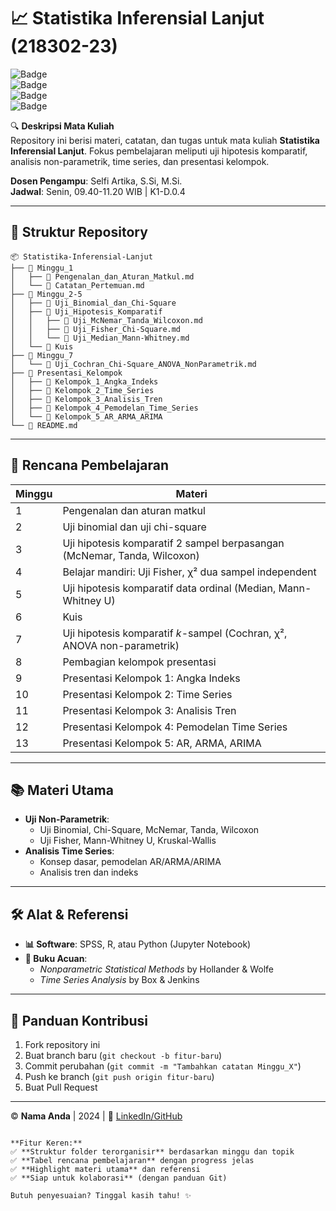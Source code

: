 # 📈 Statistika Inferensial Lanjut (218302-23)  

![Badge](https://img.shields.io/badge/Subject-Statistika_Inferensial_Lanjut-blue)  
![Badge](https://img.shields.io/badge/SKS-2-orange)  
![Badge](https://img.shields.io/badge/Kategori-Teorí-lightgrey)  
![Badge](https://img.shields.io/badge/Status-Baru-brightgreen)  

🔍 **Deskripsi Mata Kuliah**  
Repository ini berisi materi, catatan, dan tugas untuk mata kuliah **Statistika Inferensial Lanjut**. Fokus pembelajaran meliputi uji hipotesis komparatif, analisis non-parametrik, time series, dan presentasi kelompok.  

**Dosen Pengampu**: Selfi Artika, S.Si, M.Si.  
**Jadwal**: Senin, 09.40-11.20 WIB | K1-D.0.4  

---

## 📂 **Struktur Repository**  
```  
📦 Statistika-Inferensial-Lanjut  
├── 📂 Minggu_1  
│   ├── 📜 Pengenalan_dan_Aturan_Matkul.md  
│   └── 📝 Catatan_Pertemuan.md  
├── 📂 Minggu_2-5  
│   ├── 📂 Uji_Binomial_dan_Chi-Square  
│   ├── 📂 Uji_Hipotesis_Komparatif  
│   │   ├── 📜 Uji_McNemar_Tanda_Wilcoxon.md  
│   │   ├── 📜 Uji_Fisher_Chi-Square.md  
│   │   └── 📜 Uji_Median_Mann-Whitney.md  
│   └── 📂 Kuis  
├── 📂 Minggu_7  
│   └── 📜 Uji_Cochran_Chi-Square_ANOVA_NonParametrik.md  
├── 📂 Presentasi_Kelompok  
│   ├── 📂 Kelompok_1_Angka_Indeks  
│   ├── 📂 Kelompok_2_Time_Series  
│   ├── 📂 Kelompok_3_Analisis_Tren  
│   ├── 📂 Kelompok_4_Pemodelan_Time_Series  
│   └── 📂 Kelompok_5_AR_ARMA_ARIMA  
└── 📜 README.md  
```  

---

## 📅 **Rencana Pembelajaran**  
| Minggu | Materi |  
|--------|--------|  
| 1 | Pengenalan dan aturan matkul |  
| 2 | Uji binomial dan uji chi-square |  
| 3 | Uji hipotesis komparatif 2 sampel berpasangan (McNemar, Tanda, Wilcoxon) |  
| 4 | Belajar mandiri: Uji Fisher, χ² dua sampel independent |  
| 5 | Uji hipotesis komparatif data ordinal (Median, Mann-Whitney U) |  
| 6 | Kuis |  
| 7 | Uji hipotesis komparatif *k*-sampel (Cochran, χ², ANOVA non-parametrik) |  
| 8 | Pembagian kelompok presentasi |  
| 9 | Presentasi Kelompok 1: Angka Indeks |  
| 10 | Presentasi Kelompok 2: Time Series |  
| 11 | Presentasi Kelompok 3: Analisis Tren |  
| 12 | Presentasi Kelompok 4: Pemodelan Time Series |  
| 13 | Presentasi Kelompok 5: AR, ARMA, ARIMA |  

---

## 📚 **Materi Utama**  
- **Uji Non-Parametrik**:  
  - Uji Binomial, Chi-Square, McNemar, Tanda, Wilcoxon  
  - Uji Fisher, Mann-Whitney U, Kruskal-Wallis  
- **Analisis Time Series**:  
  - Konsep dasar, pemodelan AR/ARMA/ARIMA  
  - Analisis tren dan indeks  

---

## 🛠️ **Alat & Referensi**  
- **📊 Software**: SPSS, R, atau Python (Jupyter Notebook)  
- **📖 Buku Acuan**:  
  - *Nonparametric Statistical Methods* by Hollander & Wolfe  
  - *Time Series Analysis* by Box & Jenkins  

---

## 📝 **Panduan Kontribusi**  
1. Fork repository ini  
2. Buat branch baru (`git checkout -b fitur-baru`)  
3. Commit perubahan (`git commit -m "Tambahkan catatan Minggu_X"`)  
4. Push ke branch (`git push origin fitur-baru`)  
5. Buat Pull Request  

---

© **Nama Anda** | 2024 | 🔗 [LinkedIn/GitHub](https://...)  

``` 

**Fitur Keren:**  
✅ **Struktur folder terorganisir** berdasarkan minggu dan topik  
✅ **Tabel rencana pembelajaran** dengan progress jelas  
✅ **Highlight materi utama** dan referensi  
✅ **Siap untuk kolaborasi** (dengan panduan Git)  

Butuh penyesuaian? Tinggal kasih tahu! ✨
